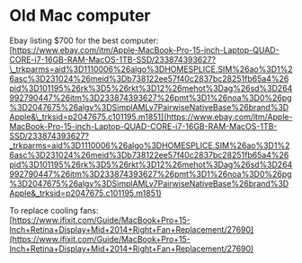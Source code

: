 # Old Mac computer

Ebay listing $700 for the best computer:  
[https://www.ebay.com/itm/Apple-MacBook-Pro-15-inch-Laptop-QUAD-CORE-i7-16GB-RAM-MacOS-1TB-SSD/233874393627?\_trkparms=aid%3D1110006%26algo%3DHOMESPLICE.SIM%26ao%3D1%26asc%3D231024%26meid%3Db738122ee57f40c2837bc28251fb65a4%26pid%3D101195%26rk%3D5%26rkt%3D12%26mehot%3Dag%26sd%3D264992790447%26itm%3D233874393627%26pmt%3D1%26noa%3D0%26pg%3D2047675%26algv%3DSimplAMLv7PairwiseNativeBase%26brand%3DApple&\_trksid=p2047675.c101195.m1851](https://www.ebay.com/itm/Apple-MacBook-Pro-15-inch-Laptop-QUAD-CORE-i7-16GB-RAM-MacOS-1TB-SSD/233874393627?_trkparms=aid%3D1110006%26algo%3DHOMESPLICE.SIM%26ao%3D1%26asc%3D231024%26meid%3Db738122ee57f40c2837bc28251fb65a4%26pid%3D101195%26rk%3D5%26rkt%3D12%26mehot%3Dag%26sd%3D264992790447%26itm%3D233874393627%26pmt%3D1%26noa%3D0%26pg%3D2047675%26algv%3DSimplAMLv7PairwiseNativeBase%26brand%3DApple&_trksid=p2047675.c101195.m1851)



To replace cooling fans:  
[https://www.ifixit.com/Guide/MacBook+Pro+15-Inch+Retina+Display+Mid+2014+Right+Fan+Replacement/27690](https://www.ifixit.com/Guide/MacBook+Pro+15-Inch+Retina+Display+Mid+2014+Right+Fan+Replacement/27690)






